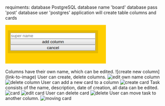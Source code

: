 requiments:
  database PostgreSQL
  database name 'board'
  database pass 'post'
  database user 'postgres'
  application will create table columns and cards

![create new column](https://github.com/Galaxy97/testProject2020/blob/master/screens/newColumn.png)

Columns have their own name, which can be edited.
![create new column]
(link-to-image)
User can create, delete columns.
![edit own name column](link-to-image)
![delete column](link-to-image)
User can add a new card to a column
![create card](link-to-image)
Task consists of the name, description, date of creation, all data can be edited.
![card](link-to-image)
![edit card](link-to-image)
User can delete card
![delete](link-to-image)
User can move task to another column.
![moving card](link-to-image)
